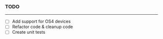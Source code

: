 ### TODO

---

- [ ] Add support for OS4 devices
- [ ] Refactor code & cleanup code
- [ ] Create unit tests
